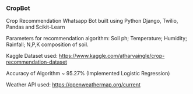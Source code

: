 ### CropBot 
Crop Recommendation Whatsapp Bot built using Python Django, Twilio, Pandas and Scikit-Learn

Parameters for recommendation algorithm: Soil ph; Temperature; Humidity; Rainfall; N,P,K composition of soil. 

Kaggle Dataset used: https://www.kaggle.com/atharvaingle/crop-recommendation-dataset 

Accuracy of Algorithm ~ 95.27% (Implemented Logistic Regression) 

Weather API used: https://openweathermap.org/current
